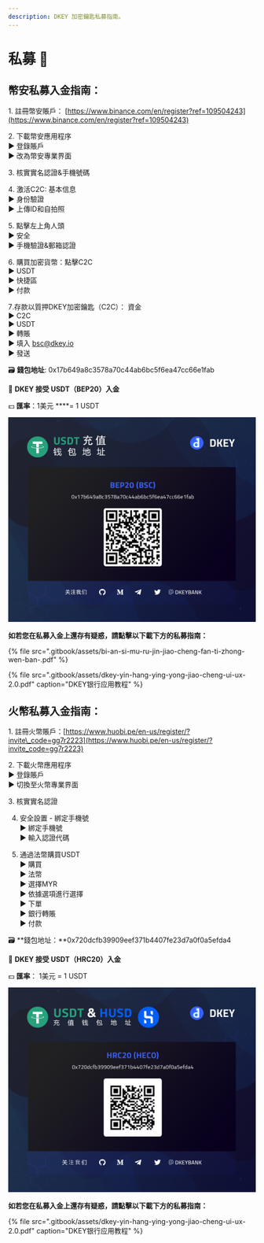```yaml
---
description: DKEY 加密鑰匙私募指南。
---
```


# 私募 🎯

## 幣安私募入金指南： 

1️. 註冊幣安賬戶： [https://www.binance.com/en/register?ref=109504243](https://www.binance.com/en/register?ref=109504243) 

2️. 下載幣安應用程序  
  ▶ 登錄賬戶  
  ▶ 改為幣安專業界面 

3️. 核實實名認證&手機號碼 

4️. 激活C2C: 基本信息  
  ▶ 身份驗證  
  ▶ 上傳ID和自拍照 

5️. 點擊左上角人頭  
  ▶ 安全  
  ▶ 手機驗證&郵箱認證 

6️. 購買加密貨幣：點擊C2C  
  ▶ USDT  
  ▶ 快捷區  
  ▶ 付款 

7️.存款以質押DKEY加密鑰匙（C2C）： 資金  
  ▶ C2C  
  ▶ USDT  
  ▶ 轉賬   
  ▶ 填入 bsc@dkey.io   
  ▶ 發送 



🗃 **錢包地址**: 0x17b649a8c3578a70c44ab6bc5f6ea47cc66e1fab 

🔑 **DKEY 接受 USDT（BEP20）入金**

 💵 **匯率**：1美元 ****= 1 USDT 

![](.gitbook/assets/usdt-deposit-poster_bep20_cn.jpg)

**如若您在私募入金上還存有疑惑，請點擊以下載下方的私募指南：**

{% file src=".gitbook/assets/bi-an-si-mu-ru-jin-jiao-cheng-fan-ti-zhong-wen-ban-.pdf" %}

{% file src=".gitbook/assets/dkey-yin-hang-ying-yong-jiao-cheng-ui-ux-2.0.pdf" caption="DKEY银行应用教程" %}

## 火幣私募入金指南：

1️. 註冊火幣賬戶：[https://www.huobi.pe/en-us/register/?invite\_code=gg7r2223](https://www.huobi.pe/en-us/register/?invite_code=gg7r2223)

2️. 下載火幣應用程序  
 ▶ 登錄賬戶  
 ▶ 切換至火幣專業界面

3️. 核實實名認證

4. 安全設置 - 綁定手機號  
 ▶ 綁定手機號  
 ▶ 輸入認證代碼

5. 通過法幣購買USDT  
 ▶ 購買  
 ▶ 法幣  
 ▶ 選擇MYR  
 ▶ 依據選項進行選擇  
 ▶ 下單  
 ▶ 銀行轉賬  
 ▶ 付款



🗃 **錢包地址：**0x720dcfb39909eef371b4407fe23d7a0f0a5efda4

🔑 **DKEY 接受 USDT（HRC20）入金**

💵 **匯率**： 1美元 = 1 USDT

![](.gitbook/assets/hrc20_usdt-and-husd_cn.jpg)

**如若您在私募入金上還存有疑惑，請點擊以下載下方的私募指南：**

{% file src=".gitbook/assets/dkey-yin-hang-ying-yong-jiao-cheng-ui-ux-2.0.pdf" caption="DKEY银行应用教程" %}



